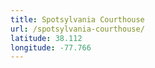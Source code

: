 ```yaml
---
title: Spotsylvania Courthouse
url: /spotsylvania-courthouse/
latitude: 38.112
longitude: -77.766
---
```

